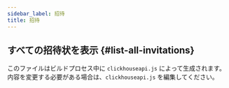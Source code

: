 ```yaml
---
sidebar_label: 招待
title: 招待
---
```


## すべての招待状を表示 {#list-all-invitations}

このファイルはビルドプロセス中に `clickhouseapi.js` によって生成されます。  内容を変更する必要がある場合は、`clickhouseapi.js` を編集してください。
